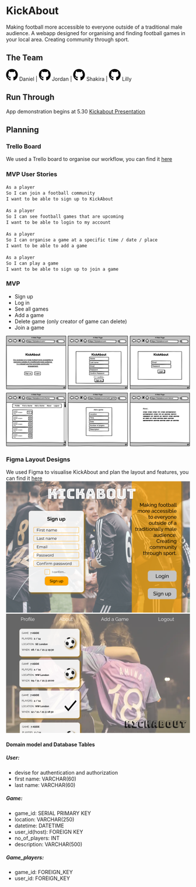 # KickAbout

Making football more accessible to everyone outside of a traditional male audience. A webapp designed for organising and finding football games in your local area. Creating community through sport.

## The Team

[![Daniel](images/github-logo.png)](https://github.com/Legal-Dan) Daniel | [![Jordan](images/github-logo.png)](https://github.com/jordanveness) Jordan | [![Shakira](images/github-logo.png)](https://github.com/rhianekobar) Shakira | [![Lilly](images/github-logo.png)](https://github.com/lildann) Lilly 

## Run Through 
App demonstration begins at 5.30
[Kickabout Presentation](https://drive.google.com/file/d/1ncL-M8ReYK1MoS18YFDta_l3b7Za30tp/view?usp=sharing)


## Planning
### Trello Board

We used a Trello board to organise our workflow, you can find it [here](https://trello.com/b/M4iPzBw3/kickabout)

### MVP User Stories
```
As a player
So I can join a football community
I want to be able to sign up to KickAbout

As a player
So I can see football games that are upcoming 
I want to be able to login to my account

As a player
So I can organise a game at a specific time / date / place
I want to be able to add a game

As a player
So I can play a game
I want to be able to sign up to join a game
```

### MVP 

* Sign up
* Log in
* See all games
* Add a game
* Delete game (only creator of game can delete)
* Join a game

![All MVP Wireframes](images/wireframes.png)

### Figma Layout Designs

We used Figma to visualise KickAbout and plan the layout and features, you can find it [here](https://www.figma.com/file/7GFETOsGVeKdzKqbFdL3Dz/KickAbout?node-id=0%3A1)
![Sign up page](images/signup.png)
![All games page](images/allgames.png)

#### Domain model and Database Tables
##### User:
- devise for authentication and authorization
- first name: VARCHAR(60)
- last name: VARCHAR(60)

##### Game:
- game_id: SERIAL PRIMARY KEY
- location: VARCHAR(250)
- datetime: DATETIME
- user_id(host): FOREIGN KEY
- no_of_players: INT
- description: VARCHAR(500)

##### Game_players:
- game_id: FOREIGN_KEY
- user_id: FOREIGN_KEY
